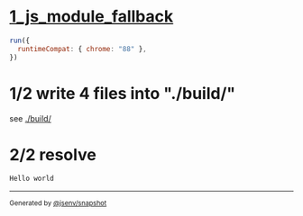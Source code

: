 # [1_js_module_fallback](../../script_module_jsx_build.test.mjs#L34)

```js
run({
  runtimeCompat: { chrome: "88" },
})
```

# 1/2 write 4 files into "./build/"

see [./build/](./build/)

# 2/2 resolve

```js
Hello world
```

---

<sub>
  Generated by <a href="https://github.com/jsenv/core/tree/main/packages/tooling/snapshot">@jsenv/snapshot</a>
</sub>
